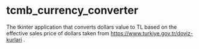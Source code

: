# tcmb_currency_converter
The tkinter application that converts dollars value to TL based on the effective sales price of dollars taken from https://www.turkiye.gov.tr/doviz-kurlari .





